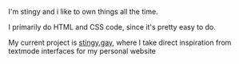 I'm         stingy and i like to own things all the time.

I primarily do HTML and CSS code, since it's pretty easy to do.

My current project is [stingy.gay](https://github.com/StingyFromLazyTown), where I take direct inspiration from textmode interfaces for my personal website
